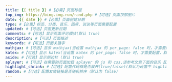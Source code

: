 ```yaml
---
title: {{ title }} #【必需】页面标题
top_img: https://bing.img.run/rand.php #【可选】页面顶部图片
date: {{ date }} #【必需】页面创建日期
type: #【必需】标签、分类、音乐、图库、说说等页面需要配置
updated: #【可选】页面更新日期
comments: #【可选】显示页面评论模块(默认 true)
description: #【可选】页面描述
keywords: #【可选】页面关键字
mathjax: #【可选】显示 mathjax(当设置 mathjax 的 per_page: false 时，才需要配置，默认 false)
katex: #【可选】显示 katex(当设置 katex 的 per_page: false 时，才需要配置，默认 false)
aside: #【可选】显示侧边栏 (默认 true)
aplayer: #【可选】在需要的页面加载 aplayer 的 js 和 css,请参考文章下面的音乐 配置
highlight_shrink: #【可选】配置代码框是否展开(true/false)(默认为设置中 highlight_shrink 的配置)
random: #【可选】配置友情链接是否随机排序（默认为 false）
---
```

